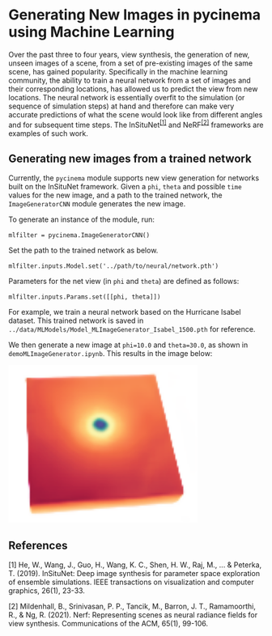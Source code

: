 # Generating New Images in pycinema using Machine Learning

Over the past three to four years, view synthesis, the generation of new, unseen images of a scene, from a set of pre-existing images of the same scene, has gained popularity. Specifically in the machine learning community, the ability to train a neural network from a set of images and their corresponding locations, has allowed us to predict the view from new locations. The neural network is essentially overfit to the simulation (or sequence of simulation steps) at hand and therefore can make very accurate predictions of what the scene would look like from different angles and for subsequent time steps. The InSituNet<sup>[[1]](#1)</sup> and NeRF<sup>[[2]](#2)</sup> frameworks are examples of such work. 

## Generating new images from a trained network

Currently, the `pycinema` module supports new view generation for networks built on the InSituNet framework. Given a `phi`, `theta` and possible `time` values for the new image, and a path to the trained network, the `ImageGeneratorCNN` module generates the new image.


To generate an instance of the module, run:
```
mlfilter = pycinema.ImageGeneratorCNN()
``` 

Set the path to the trained network as below. 
```
mlfilter.inputs.Model.set('../path/to/neural/network.pth')
```

Parameters for the net view (in `phi` and `theta`) are defined as follows:
```
mlfilter.inputs.Params.set([[phi, theta]])
```

For example, we train a neural network based on the Hurricane Isabel dataset. This trained network is saved in `../data/MLModels/Model_MLImageGenerator_Isabel_1500.pth` for reference. 

We then generate a new image at `phi=10.0` and `theta=30.0`, as shown in `demoMLImageGenerator.ipynb`. This results in the image below:

![Predicted Image](http://github.com/cinemascience/pycinema/blob/dev_MLBranch/examples/predictedImages/demoMLImageGenerator_10_30.png)


## References

<a id="1">[1]</a> 
He, W., Wang, J., Guo, H., Wang, K. C., Shen, H. W., Raj, M., ... & Peterka, T. (2019). InSituNet: Deep image synthesis for parameter space exploration of ensemble simulations. IEEE transactions on visualization and computer graphics, 26(1), 23-33.

<a id="2">[2]</a> 
Mildenhall, B., Srinivasan, P. P., Tancik, M., Barron, J. T., Ramamoorthi, R., & Ng, R. (2021). Nerf: Representing scenes as neural radiance fields for view synthesis. Communications of the ACM, 65(1), 99-106.